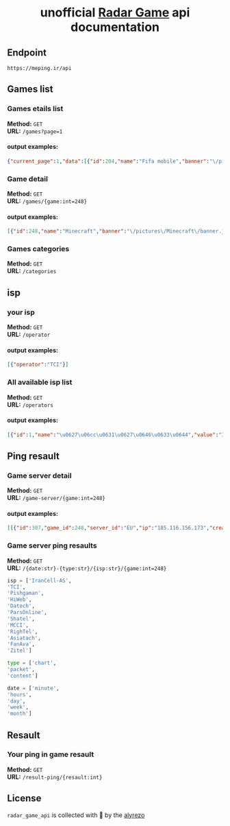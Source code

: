 <h1 align="center">
  unofficial <a href='https://radar.game/#/games'>Radar Game</a> api documentation
  <br>
</h1>


## Endpoint
`https://meping.ir/api`


## Games list
### Games etails list
**Method:** `GET` </br>
**URL:** ```/games?page=1```
#### output examples:
```json
{"current_page":1,"data":[{"id":204,"name":"Fifa mobile","banner":"\/pictures\/Fifa-mobile\/banner.jpg","ip":null,"age_suffering":3,"score_count":4,"display_status":0,"category":[{"category":"Sports"}],"score":"3.9","score_status":true,"region":"Foreign"},{"id":206,"name":"CSGO","banner":"\/pictures\/Counter-Strike\/banner.jpg","ip":null,"age_suffering":14,"score_count":5,"display_status":0,"category":[{"category":"Shooter"}],"score":"3.6","score_status":true,"region":"Foreign"},{"id":207,"name":"Among Us","banner":"\/pictures\/Among-Us\/banner.jpg","ip":null,"age_suffering":10,"score_count":5,"display_status":0,"category":[{"category":"Survival"}],"score":"3.6","score_status":true,"region":"Foreign"},{"id":298,"name":"Quiz of Kings","banner":"\/pictures\/Quiz-of-Kings\/banner.jpg","ip":null,"age_suffering":4,"score_count":5,"display_status":0,"category":[{"category":"Puzzler"}],"score":"3.3","score_status":true,"region":"IR"},{"id":65,"name":"FIFA 23","banner":"\/pictures\/Fifa\/banner.jpg","ip":null,"age_suffering":3,"score_count":5,"display_status":0,"category":[{"category":"Sports"}],"score":"3.1","score_status":true,"region":"Foreign"},{"id":66,"name":"eFootball Series","banner":"\/pictures\/eFootball-Series\/banner.jpg","ip":null,"age_suffering":3,"score_count":5,"display_status":0,"category":[{"category":"Sports"}],"score":"3.9","score_status":true,"region":"Foreign"},{"id":85,"name":"Rainbow Six","banner":"\/pictures\/Rainbow-Six-Series\/banner.jpg","ip":null,"age_suffering":12,"score_count":5,"display_status":0,"category":[{"category":"Shooter"}],"score":"3.7","score_status":true,"region":"Foreign"},{"id":370,"name":"Dota2","banner":"\/pictures\/Dota2\/banner.jpg","ip":null,"age_suffering":16,"score_count":1,"display_status":0,"category":[],"score":"3.9","score_status":true,"region":"Foreign"}],"first_page_url":"http:\/\/meping.ir\/api\/games?page=1","from":1,"last_page":17,"last_page_url":"http:\/\/meping.ir\/api\/games?page=17","links":[{"url":null,"label":"« Previous","active":false},{"url":"http:\/\/meping.ir\/api\/games?page=1","label":"1","active":true},{"url":"http:\/\/meping.ir\/api\/games?page=2","label":"2","active":false},{"url":"http:\/\/meping.ir\/api\/games?page=3","label":"3","active":false},{"url":"http:\/\/meping.ir\/api\/games?page=4","label":"4","active":false},{"url":"http:\/\/meping.ir\/api\/games?page=5","label":"5","active":false},{"url":"http:\/\/meping.ir\/api\/games?page=6","label":"6","active":false},{"url":"http:\/\/meping.ir\/api\/games?page=7","label":"7","active":false},{"url":"http:\/\/meping.ir\/api\/games?page=8","label":"8","active":false},{"url":"http:\/\/meping.ir\/api\/games?page=9","label":"9","active":false},{"url":"http:\/\/meping.ir\/api\/games?page=10","label":"10","active":false},{"url":null,"label":"...","active":false},{"url":"http:\/\/meping.ir\/api\/games?page=16","label":"16","active":false},{"url":"http:\/\/meping.ir\/api\/games?page=17","label":"17","active":false},{"url":"http:\/\/meping.ir\/api\/games?page=2","label":"Next »","active":false}],"next_page_url":"http:\/\/meping.ir\/api\/games?page=2","path":"http:\/\/meping.ir\/api\/games","per_page":8,"prev_page_url":null,"to":8,"total":134}
```


### Game detail
**Method:** `GET` </br>
**URL:** ```/games/{game:int=248}```
#### output examples:
```json
[{"id":248,"name":"Minecraft","banner":"\/pictures\/Minecraft\/banner.jpg","description":null,"ip":null,"status":0,"sort":0,"support_level":"true","age_suffering":10,"score_count":5,"display_status":0,"created_at":"2022-12-20T18:48:37.000000Z","updated_at":"2023-01-01T17:51:31.000000Z","deleted_at":null,"category":[{"category":"Role-playing"},{"category":"Sandbox"}],"score":"4.7","score_status":true,"region":"IR"}]
```
### Games categories
**Method:** `GET` </br>
**URL:** ```/categories```

## isp 
### your isp
**Method:** `GET` </br>
**URL:** ```/operator```
#### output examples:
```json
[{"operator":"TCI"}]
```
### All available isp list
**Method:** `GET` </br>
**URL:** ```/operators```
#### output examples:
```json
[{"id":1,"name":"\u0627\u06cc\u0631\u0627\u0646\u0633\u0644","value":"IranCell-AS","color":"#FFCE00","updated_at":"2022-12-19T08:58:41.000000Z"},{"id":2,"name":"\u0647\u0645\u0631\u0627\u0647 \u0627\u0648\u0644","value":"MCCI","color":"#54C5D0","updated_at":"2022-12-19T08:58:41.000000Z"},{"id":3,"name":"\u0631\u0627\u06cc\u062a\u0644","value":"RighTel","color":"#992B6B","updated_at":"2022-12-19T08:58:41.000000Z"},{"id":4,"name":"\u0645\u062e\u0627\u0628\u0631\u0627\u062a","value":"TCI","color":"#FF003D","updated_at":"2022-12-19T08:58:41.000000Z"},{"id":5,"name":"\u0634\u0627\u062a\u0644","value":"Shatel","color":"#002A63","updated_at":"2022-12-19T08:58:41.000000Z"},{"id":6,"name":"\u0622\u0633\u064a\u0627\u062a\u06a9","value":"Asiatach","color":"#808082","updated_at":null},{"id":7,"name":"\u067e\u064a\u0634\u06af\u0627\u0645\u0627\u0646","value":"Pishgaman","color":"#006836","updated_at":null},{"id":8,"name":"\u067e\u0627\u0631\u0633 \u0622\u0646\u0644\u0627\u064a\u0646","value":"ParsOnline","color":"#F2EFEF","updated_at":null},{"id":9,"name":"\u0641\u0646 \u0622\u0648\u0627","value":"FanAva","color":"#a58dda","updated_at":null},{"id":10,"name":"\u0647\u0627\u06cc \u0648\u0628","value":"HiWeb","color":"#ef50bd","updated_at":null},{"id":11,"name":"\u062f\u0627\u062a\u06a9","value":"Datech","color":"#ED8232","updated_at":null},{"id":12,"name":"\u0632\u064a\u062a\u0644","value":"Zitel","color":"#02EF9E","updated_at":null}]
```
## Ping resault
### Game server detail
**Method:** `GET` </br>
**URL:** ```/game-server/{game:int=248}```
#### output examples:
```json
[[{"id":307,"game_id":248,"server_id":"EU","ip":"185.116.156.173","created_at":"2022-12-20T21:15:52.000000Z","updated_at":"2022-12-20T21:15:52.000000Z","deleted_at":null}]]
```
### Game server ping resaults
**Method:** ```GET``` </br>
**URL:** ```/{date:str}-{type:str}/{isp:str}/{game:int=248}```

```python
isp = ['IranCell-AS',
'TCI',
'Pishgaman',
'HiWeb',
'Datech',
'ParsOnline',
'Shatel',
'MCCI',
'RighTel',
'Asiatach',
'FanAva',
'Zitel']

type = ['chart',
'packet',
'content']

date = ['minute',
'hours',
'day',
'week',
'month']
```
## Resault
### Your ping in game resault
**Method:** `GET` </br>
**URL:** ```/result-ping/{resault:int}```

## License
`radar_game_api` is collected with 💚 by the [alyrezo](https://twitter.com/alyrezo)
